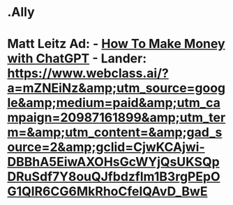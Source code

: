 # .Ally
# Matt Leitz Ad: - [How To Make Money with ChatGPT](https://youtu.be/fX0tzsuGLUs) - Lander: https://www.webclass.ai/?a=mZNEiNz&amp;utm_source=google&amp;medium=paid&amp;utm_campaign=20987161899&amp;utm_term=&amp;utm_content=&amp;gad_source=2&amp;gclid=CjwKCAjwi-DBBhA5EiwAXOHsGcWYjQsUKSQpDRuSdf7Y8ouQJfbdzflm1B3rgPEpOG1QlR6CG6MkRhoCfeIQAvD_BwE
